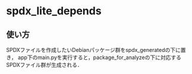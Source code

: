# spdx_lite_depends
## 使い方
SPDXファイルを作成したいDebianパッケージ群をspdx_generatedの下に置き，
app下のmain.pyを実行すると，package_for_analyzeの下に対応するSPDXファイル群が生成される．
